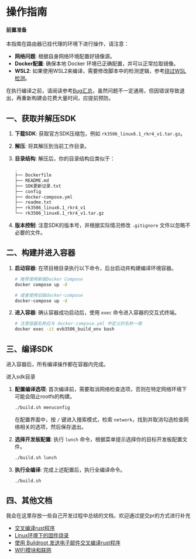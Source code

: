 # 操作指南

#### 前置准备

本指南在路由器已挂代理的环境下进行操作，请注意：

* **网络问题**: 根据自身网络环境配置好镜像源。
* **Docker配置**: 确保本地 Docker 环境已正确配置，并可以正常拉取镜像。
* **WSL2**: 如果使用WSL2来编译，需要修改脚本中的检测逻辑，参考[绕过WSL检测](./docs/绕过check-sdk.sh的WSL检测以支持menuconfig编译.md)。

在执行编译之前，请阅读参考[Bug汇总](./docs/bugs.md)，虽然问题不一定通用，但因错误导致退出，再重新构建会花费大量时间，应提前预防。

## 一、获取并解压SDK

1. **下载SDK**: 获取官方SDK压缩包，例如 `rk3506_linux6.1_rkr4_v1.tar.gz`。

2. **解压**: 将其解压到当前工作目录。

3. **目录结构**: 解压后，你的目录结构应类似于：
   
   ```bash
   .
   ├── Dockerfile
   ├── README.md
   ├── SDK更新记录.txt
   ├── config
   ├── docker-compose.yml
   ├── readme.txt
   ├── rk3506_linux6.1_rkr4_v1
   └── rk3506_linux6.1_rkr4_v1.tar.gz
   ```

4. **版本控制**: 注意SDK的版本号，并根据实际情况修改 `.gitignore` 文件以忽略不必要的文件。

## 二、构建并进入容器

1. **启动容器**: 在项目根目录执行以下命令，后台启动并构建编译环境容器。
   
   ```bash
   # 推荐使用新版Docker Compose
   docker compose up -d
   
   # 或者使用旧版docker-compose
   docker-compose up -d
   ```

2. **进入容器**: 确认容器成功启动后，使用 `exec` 命令进入容器的交互式终端。
   
   ```bash
   # 注意容器名称应与 docker-compose.yml 中定义的名称一致
   docker exec -it evb3506_build_env bash
   ```

## 三、编译SDK

进入容器后，所有编译操作都在容器内完成。

进入sdk目录

1. **配置编译选项**:
   首次编译前，需要取消网络检查选项，否则在特定网络环境下可能会阻止rootfs的构建。
   
   ```bash
   ./build.sh menuconfig
   ```
   
   在配置界面中，按 `/` 键进入搜索模式，检索 `network`，找到并取消勾选检查网络相关的选项，然后保存退出。

2. **选择开发板配置**:
   执行 `lunch` 命令，根据菜单提示选择你的目标开发板配置文件。
   
   ```bash
   ./build.sh lunch
   ```

3. **执行全编译**:
   完成上述配置后，执行全编译命令。
   
   ```bash
   ./build.sh
   ```

## 四、其他文档

我会在这里存放一些自己开发过程中总结的文档，欢迎通过提交pr的方式进行补充

- [交叉编译rust程序](./docs/交叉编译rust程序.md)
- [Linux环境下的固件烧录](./docs/Linux环境下的固件烧录.md)
- [使用 Buildroot 发送电子邮件](./docs/发送电子邮件.md)[交叉编译rust程序](./docs/%E4%BA%A4%E5%8F%89%E7%BC%96%E8%AF%91rust%E7%A8%8B%E5%BA%8F.md)
- [WIFI模块和联网](./docs/WIFI模块与联网.md)